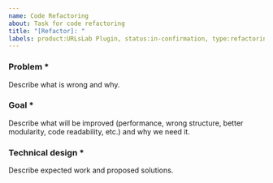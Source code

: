 ```yaml
---
name: Code Refactoring
about: Task for code refactoring
title: "[Refactor]: "
labels: product:URLsLab Plugin, status:in-confirmation, type:refactoring
---
```


<!--
READ THE RULES BEFORE SUBMITTING AN ISSUE. The issue can be closed if you don't follow the rules above.

Fields marked with * are required.
-->

### Problem *
Describe what is wrong and why.

### Goal *
Describe what will be improved (performance, wrong structure, better modularity, code readability, etc.) and why we need it.

### Technical design *
Describe expected work and proposed solutions.
